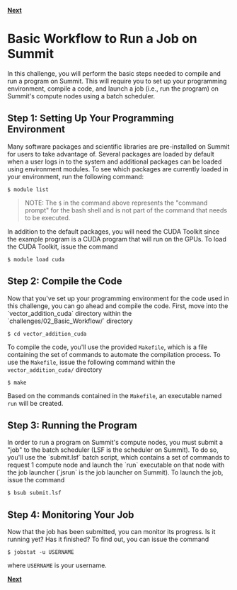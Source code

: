[**Next**](../03)

<h1>Basic Workflow to Run a Job on Summit</h1>

In this challenge, you will perform the basic steps needed to compile and run a program on Summit. This will require you to set up your programming environment, compile a code, and launch a job (i.e., run the program) on Summit's compute nodes using a batch scheduler. 

<h2>Step 1: Setting Up Your Programming Environment</h2>
Many software packages and scientific libraries are pre-installed on Summit for users to take advantage of. Several packages are loaded by default when a user logs in to the system and additional packages can be loaded using environment modules. To see which packages are currently loaded in your environment, run the following command:

```
$ module list
``` 

> NOTE: The `$` in the command above represents the "command prompt" for the bash shell and is not part of the command that needs to be executed.

In addition to the default packages, you will need the CUDA Toolkit since the example program is a CUDA program that will run on the GPUs. To load the CUDA Toolkit, issue the command 

```
$ module load cuda
```


<h2>Step 2: Compile the Code</h2>
Now that you've set up your programming environment for the code used in this challenge, you can go ahead and compile the code. First, move into the `vector_addition_cuda` directory within the `challenges/02_Basic_Workflow/` directory

```
$ cd vector_addition_cuda
```

To compile the code, you'll use the provided `Makefile`, which is a file containing the set of commands to automate the compilation process. To use the `Makefile`, issue the following command within the `vector_addition_cuda/` directory

```
$ make
```

Based on the commands contained in the `Makefile`, an executable named `run` will be created.

<h2>Step 3: Running the Program</h2>
In order to run a program on Summit's compute nodes, you must submit a "job" to the batch scheduler (LSF is the scheduler on Summit). To do so, you'll use the `submit.lsf` batch script, which contains a set of commands to request 1 compute node and launch the `run` executable on that node with the job launcher (`jsrun` is the job launcher on Summit). To launch the job, issue the command

```
$ bsub submit.lsf
```

<h2>Step 4: Monitoring Your Job</h2>
Now that the job has been submitted, you can monitor its progress. Is it running yet? Has it finished? To find out, you can issue the command 

```
$ jobstat -u USERNAME
```
where `USERNAME` is your username. 


[**Next**](../03)